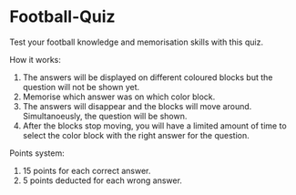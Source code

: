 # Football-Quiz

Test your football knowledge and memorisation skills with this quiz.


How it works:
1. The answers will be displayed on different coloured blocks but the question will not be shown yet.
2. Memorise which answer was on which color block.
3. The answers will disappear and the blocks will move around. Simultanoeusly, the question will be shown.
4. After the blocks stop moving, you will have a limited amount of time to select the color block with the right answer for the question.

Points system:
1. 15 points for each correct answer.
2. 5 points deducted for each wrong answer.
   
